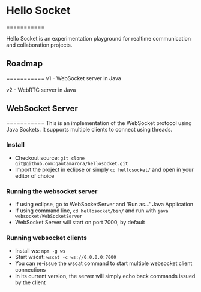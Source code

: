 # Hello Socket
===========

Hello Socket is an experimentation playground for realtime communication and collaboration projects.

## Roadmap

===========
v1 - WebSocket server in Java

v2 - WebRTC server in Java

## WebSocket Server
===========
This is an implementation of the WebSocket protocol using Java Sockets. It supports multiple clients to connect using threads.

### Install
* Checkout source: `git clone git@github.com:gautamarora/hellosocket.git`
* Import the project in eclipse or simply `cd hellosocket/` and open in your editor of choice

### Running the websocket server
* If using eclipse, go to WebSocketServer and 'Run as…' Java Application
* If using command line, `cd hellosocket/bin/` and run with `java websocket/WebSocketServer`
* WebSocket Server will start on port 7000, by default


### Running websocket clients
* Install ws: `npm -g ws`
* Start wscat: `wscat -c ws://0.0.0.0:7000` 
* You can re-issue the wscat command to start multiple websocket client connections
* In its current version, the server will simply echo back commands issued by the client